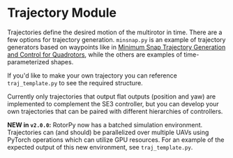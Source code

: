 # Trajectory Module

Trajectories define the desired motion of the multirotor in time. There are a few options for trajectory generation. `minsnap.py` is an example of trajectory generators based on waypoints like in [Minimum Snap Trajectory Generation and Control for Quadrotors](https://ieeexplore.ieee.org/document/5980409), while the others are examples of time-parameterized shapes. 

If you'd like to make your own trajectory you can reference `traj_template.py` to see the required structure. 

Currently only trajectories that output flat outputs (position and yaw) are implemented to complement the SE3 controller, but you can develop your own trajectories that can be paired with different hierarchies of controllers. 

**NEW in `v2.0.0`:** RotorPy now has a batched simulation environment. Trajectories can (and should) be parallelized over multiple UAVs using PyTorch operations which can utilize GPU resources. For an example of the expected output of this new environment, see `traj_template.py`. 